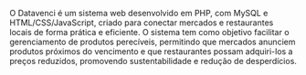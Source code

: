 O Datavenci é um sistema web desenvolvido em PHP, com MySQL e HTML/CSS/JavaScript, criado para conectar mercados e restaurantes locais de forma prática e eficiente.
O sistema tem como objetivo facilitar o gerenciamento de produtos perecíveis, permitindo que mercados anunciem produtos próximos do vencimento e que restaurantes possam adquiri-los a preços reduzidos, promovendo sustentabilidade e redução de desperdícios.
